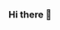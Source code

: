 ### Hi there 👋

<!--
**HRhizzz/HRhizzz** is a ✨ _special_ ✨ repository because its `README.md` (this file) appears on your GitHub profile.

Here are some ideas to get you started:

- 🔭 I'm a Computer Engineering student studying at Andalas University.
- 🌱 I’m currently learning Web Developer and basic Cyber Security

-->
